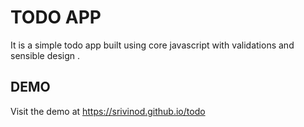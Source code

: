 # TODO APP

It is a simple todo app built using core javascript with validations and sensible design .

 
## DEMO
Visit the demo at https://srivinod.github.io/todo
